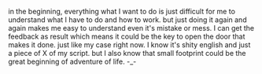 in the beginning, everything what I want to do is just difficult for me to understand what I have to do and how to work. but just doing it again and again makes me easy to understand even it's mistake or mess. I can get the feedback as result which means it could be the key to open the door that makes it done. just like my case right now. I know it's shity english and just a piece of X of my script. but I also know that small footprint could be the great beginning of adventure of life. -_- 
